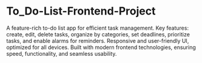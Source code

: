# To_Do-List-Frontend-Project
 A feature-rich to-do list app for efficient task management. Key features: create, edit, delete tasks, organize by categories, set deadlines, prioritize tasks, and enable alarms for reminders. Responsive and user-friendly UI, optimized for all devices. Built with modern frontend technologies, ensuring speed, functionality, and seamless usability.
